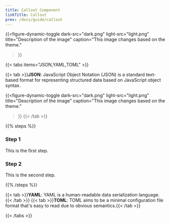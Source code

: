 ```yaml
---
title: Callout Component
linkTitle: Callout
prev: /docs/guide/callout
---
```


{{<figure-dynamic-toggle
    dark-src="dark.png"
    light-src="light.png"
    title="Description of the image"
    caption="This image changes based on the theme."
>}}

{{< tabs items="JSON,YAML,TOML" >}}

  {{< tab >}}**JSON**: JavaScript Object Notation (JSON) is a standard text-based format for representing structured data based on JavaScript object syntax.
  
  {{<figure-dynamic-toggle
    dark-src="dark.png"
    light-src="light.png"
    title="Description of the image"
    caption="This image changes based on the theme."
>}}
  {{< /tab >}}

  {{% steps %}}

### Step 1

This is the first step.

### Step 2

This is the second step.

{{% /steps %}}

  {{< tab >}}**YAML**: YAML is a human-readable data serialization language.{{< /tab >}}
  {{< tab >}}**TOML**: TOML aims to be a minimal configuration file format that's easy to read due to obvious semantics.{{< /tab >}}

{{< /tabs >}}